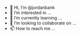 - 👋 Hi, I’m @jordanbank
- 👀 I’m interested in ...
- 🌱 I’m currently learning ...
- 💞️ I’m looking to collaborate on ...
- 📫 How to reach me ...

<!---
jordanbank/jordanbank is a ✨ special ✨ repository because its `README.md` (this file) appears on your GitHub profile.
You can click the Preview link to take a look at your changes.
--->
